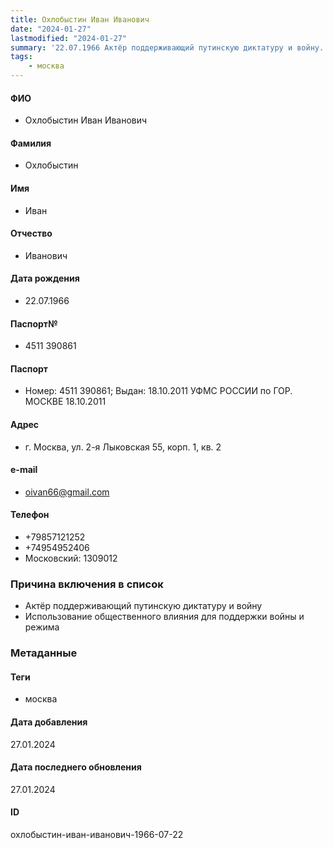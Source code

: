 ```yaml
---
title: Охлобыстин Иван Иванович
date: "2024-01-27"
lastmodified: "2024-01-27"
summary: '22.07.1966 Актёр поддерживающий путинскую диктатуру и войну. - Использование общественного влияния для поддержки войны и режима'
tags: 
    - москва
---
```

<!--# pp2-->
<!--## Фигурант-->
<!--### Личные данные-->
#### ФИО
- Охлобыстин Иван Иванович
#### Фамилия
- Охлобыстин
#### Имя
- Иван
#### Отчество
- Иванович
#### Дата рождения
- 22.07.1966
#### Паспорт№
- 4511 390861
#### Паспорт
- Номер: 4511 390861; Выдан: 18.10.2011 УФМС РОССИИ по ГОР. МОСКВЕ 18.10.2011
#### Адрес
- г. Москва, ул. 2-я Лыковская 55, корп. 1, кв. 2
#### e-mail
- oivan66@gmail.com
#### Телефон
- +79857121252
- +74954952406
- Московский: 1309012
### Причина включения в список
- Актёр поддерживающий путинскую диктатуру и войну
- Использование общественного влияния для поддержки войны и режима
### Метаданные
#### Теги
- москва
#### Дата добавления
27.01.2024
#### Дата последнего обновления
27.01.2024
#### ID
охлобыстин-иван-иванович-1966-07-22
<!--## END;-->
